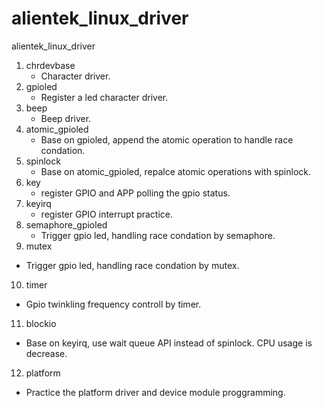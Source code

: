 # alientek_linux_driver
alientek_linux_driver

1. chrdevbase
   * Character driver.
2. gpioled
   * Register a led character driver.
3. beep
   * Beep driver.
4. atomic_gpioled
   * Base on gpioled, append the atomic operation to handle race condation.
5. spinlock
   * Base on atomic_gpioled, repalce atomic operations with spinlock.
6. key
   * register GPIO and APP polling the gpio status.
7. keyirq
   * register GPIO interrupt practice.
8. semaphore_gpioled
   * Trigger gpio led, handling race condation by semaphore.
9.  mutex
   * Trigger gpio led, handling race condation by mutex.
10. timer
   * Gpio twinkling frequency controll by timer.
11. blockio
   * Base on keyirq, use wait queue API instead of spinlock. CPU usage is decrease.
12. platform
   * Practice the platform driver and device module proggramming.

